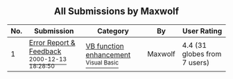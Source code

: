 ﻿<div align="center">

## All Submissions by Maxwolf

</div>

No.  | Submission | Category | By   | User Rating
---- | ---------- | -------- | ---- | -----------
1 | [Error Report & Feedback<br /><sup>2000-12-13 18:28:50</sup>](https://github.com/Planet-Source-Code/maxwolf-error-report-feedback__1-13578) | [VB function enhancement<br /><sup>Visual Basic</sup>](../ByCategory/vb-function-enhancement__1-25.md) | Maxwolf | 4.4 (31 globes from 7 users)
